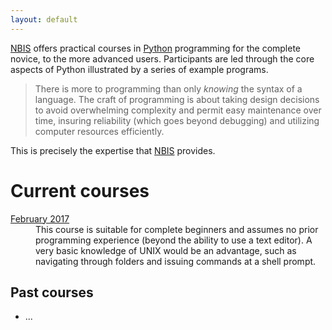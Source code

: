 ```yaml
---
layout: default
---
```


[NBIS](//nbis.se) offers practical courses
in [Python](//www.python.org/) programming for the complete novice, to
the more advanced users. Participants are led through the core aspects
of Python illustrated by a series of example programs.

> There is more to programming than only _knowing_ the syntax of a
> language. The craft of programming is about taking design decisions
> to avoid overwhelming complexity and permit easy maintenance over
> time, insuring reliability (which goes beyond debugging) and
> utilizing computer resources efficiently.

This is precisely the expertise that [NBIS](//nbis.se) provides.

# Current courses

<dl>
<dt> <a href="vt17">February 2017</a> </dt>
<dd>This course is suitable for complete beginners and assumes no
  prior programming experience (beyond the ability to use a text
  editor). A very basic knowledge of UNIX would be an advantage, such
  as navigating through folders and issuing commands at a shell
  prompt.  </dd>
</dl>

## Past courses

* ...
